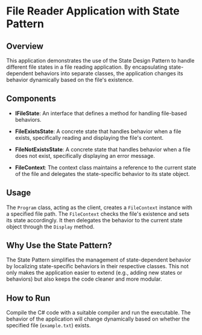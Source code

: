 # File Reader Application with State Pattern

## Overview

This application demonstrates the use of the State Design Pattern to handle different file states in a file reading application. By encapsulating state-dependent behaviors into separate classes, the application changes its behavior dynamically based on the file's existence.

## Components

- **IFileState**: An interface that defines a method for handling file-based behaviors.

- **FileExistsState**: A concrete state that handles behavior when a file exists, specifically reading and displaying the file's content.

- **FileNotExistsState**: A concrete state that handles behavior when a file does not exist, specifically displaying an error message.

- **FileContext**: The context class maintains a reference to the current state of the file and delegates the state-specific behavior to its state object.

## Usage

The `Program` class, acting as the client, creates a `FileContext` instance with a specified file path. The `FileContext` checks the file's existence and sets its state accordingly. It then delegates the behavior to the current state object through the `Display` method.

## Why Use the State Pattern?

The State Pattern simplifies the management of state-dependent behavior by localizing state-specific behaviors in their respective classes. This not only makes the application easier to extend (e.g., adding new states or behaviors) but also keeps the code cleaner and more modular.

## How to Run

Compile the C# code with a suitable compiler and run the executable. The behavior of the application will change dynamically based on whether the specified file (`example.txt`) exists.

